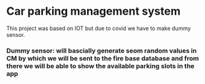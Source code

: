 # Car parking management system

This project was based on IOT but due to covid we have to make dummy sensor.

### Dummy sensor: will bascially generate seom random values in CM by which we will be sent to the fire base database and from there we will be able to show the available parking slots in the app
